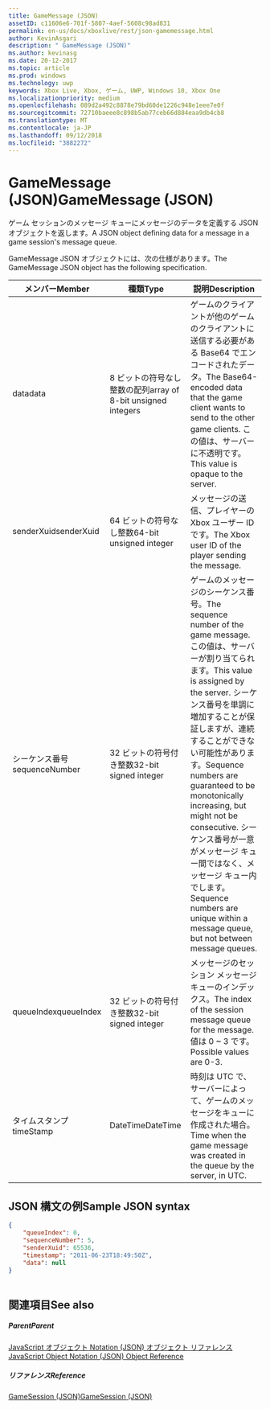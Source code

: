 ```yaml
---
title: GameMessage (JSON)
assetID: c11606e6-701f-5807-4aef-5608c98ad831
permalink: en-us/docs/xboxlive/rest/json-gamemessage.html
author: KevinAsgari
description: " GameMessage (JSON)"
ms.author: kevinasg
ms.date: 20-12-2017
ms.topic: article
ms.prod: windows
ms.technology: uwp
keywords: Xbox Live, Xbox, ゲーム, UWP, Windows 10, Xbox One
ms.localizationpriority: medium
ms.openlocfilehash: 089d2a492c8878e79bd60de1226c948e1eee7e0f
ms.sourcegitcommit: 72710baeee8c898b5ab77ceb66d884eaa9db4cb8
ms.translationtype: MT
ms.contentlocale: ja-JP
ms.lasthandoff: 09/12/2018
ms.locfileid: "3882272"
---
```

# <a name="gamemessage-json"></a><span data-ttu-id="647d6-104">GameMessage (JSON)</span><span class="sxs-lookup"><span data-stu-id="647d6-104">GameMessage (JSON)</span></span>
<span data-ttu-id="647d6-105">ゲーム セッションのメッセージ キューにメッセージのデータを定義する JSON オブジェクトを返します。</span><span class="sxs-lookup"><span data-stu-id="647d6-105">A JSON object defining data for a message in a game session's message queue.</span></span> 
<a id="ID4EN"></a>

  
 
<span data-ttu-id="647d6-106">GameMessage JSON オブジェクトには、次の仕様があります。</span><span class="sxs-lookup"><span data-stu-id="647d6-106">The GameMessage JSON object has the following specification.</span></span>
 
| <span data-ttu-id="647d6-107">メンバー</span><span class="sxs-lookup"><span data-stu-id="647d6-107">Member</span></span>| <span data-ttu-id="647d6-108">種類</span><span class="sxs-lookup"><span data-stu-id="647d6-108">Type</span></span>| <span data-ttu-id="647d6-109">説明</span><span class="sxs-lookup"><span data-stu-id="647d6-109">Description</span></span>| 
| --- | --- | --- | 
| <span data-ttu-id="647d6-110">data</span><span class="sxs-lookup"><span data-stu-id="647d6-110">data</span></span>| <span data-ttu-id="647d6-111">8 ビットの符号なし整数の配列</span><span class="sxs-lookup"><span data-stu-id="647d6-111">array of 8-bit unsigned integers</span></span>| <span data-ttu-id="647d6-112">ゲームのクライアントが他のゲームのクライアントに送信する必要がある Base64 でエンコードされたデータ。</span><span class="sxs-lookup"><span data-stu-id="647d6-112">The Base64-encoded data that the game client wants to send to the other game clients.</span></span> <span data-ttu-id="647d6-113">この値は、サーバーに不透明です。</span><span class="sxs-lookup"><span data-stu-id="647d6-113">This value is opaque to the server.</span></span> | 
| <span data-ttu-id="647d6-114">senderXuid</span><span class="sxs-lookup"><span data-stu-id="647d6-114">senderXuid</span></span>| <span data-ttu-id="647d6-115">64 ビットの符号なし整数</span><span class="sxs-lookup"><span data-stu-id="647d6-115">64-bit unsigned integer</span></span>| <span data-ttu-id="647d6-116">メッセージの送信、プレイヤーの Xbox ユーザー ID です。</span><span class="sxs-lookup"><span data-stu-id="647d6-116">The Xbox user ID of the player sending the message.</span></span> | 
| <span data-ttu-id="647d6-117">シーケンス番号</span><span class="sxs-lookup"><span data-stu-id="647d6-117">sequenceNumber</span></span>| <span data-ttu-id="647d6-118">32 ビットの符号付き整数</span><span class="sxs-lookup"><span data-stu-id="647d6-118">32-bit signed integer</span></span>| <span data-ttu-id="647d6-119">ゲームのメッセージのシーケンス番号。</span><span class="sxs-lookup"><span data-stu-id="647d6-119">The sequence number of the game message.</span></span> <span data-ttu-id="647d6-120">この値は、サーバーが割り当てられます。</span><span class="sxs-lookup"><span data-stu-id="647d6-120">This value is assigned by the server.</span></span> <span data-ttu-id="647d6-121">シーケンス番号を単調に増加することが保証しますが、連続することができない可能性があります。</span><span class="sxs-lookup"><span data-stu-id="647d6-121">Sequence numbers are guaranteed to be monotonically increasing, but might not be consecutive.</span></span> <span data-ttu-id="647d6-122">シーケンス番号が一意がメッセージ キュー間ではなく、メッセージ キュー内でします。</span><span class="sxs-lookup"><span data-stu-id="647d6-122">Sequence numbers are unique within a message queue, but not between message queues.</span></span> | 
| <span data-ttu-id="647d6-123">queueIndex</span><span class="sxs-lookup"><span data-stu-id="647d6-123">queueIndex</span></span>| <span data-ttu-id="647d6-124">32 ビットの符号付き整数</span><span class="sxs-lookup"><span data-stu-id="647d6-124">32-bit signed integer</span></span>| <span data-ttu-id="647d6-125">メッセージのセッション メッセージ キューのインデックス。</span><span class="sxs-lookup"><span data-stu-id="647d6-125">The index of the session message queue for the message.</span></span> <span data-ttu-id="647d6-126">値は 0 ~ 3 です。</span><span class="sxs-lookup"><span data-stu-id="647d6-126">Possible values are 0-3.</span></span>| 
| <span data-ttu-id="647d6-127">タイムスタンプ</span><span class="sxs-lookup"><span data-stu-id="647d6-127">timeStamp</span></span>| <span data-ttu-id="647d6-128">DateTime</span><span class="sxs-lookup"><span data-stu-id="647d6-128">DateTime</span></span>| <span data-ttu-id="647d6-129">時刻は UTC で、サーバーによって、ゲームのメッセージをキューに作成された場合。</span><span class="sxs-lookup"><span data-stu-id="647d6-129">Time when the game message was created in the queue by the server, in UTC.</span></span> | 
  
<a id="ID4ERC"></a>

 
## <a name="sample-json-syntax"></a><span data-ttu-id="647d6-130">JSON 構文の例</span><span class="sxs-lookup"><span data-stu-id="647d6-130">Sample JSON syntax</span></span>
 

```json
{
    "queueIndex": 0,
    "sequenceNumber": 5,
    "senderXuid": 65536,
    "timestamp": "2011-06-23T18:49:50Z",
    "data": null
}
    
```

  
<a id="ID4E1C"></a>

 
## <a name="see-also"></a><span data-ttu-id="647d6-131">関連項目</span><span class="sxs-lookup"><span data-stu-id="647d6-131">See also</span></span>
 
<a id="ID4E3C"></a>

 
##### <a name="parent"></a><span data-ttu-id="647d6-132">Parent</span><span class="sxs-lookup"><span data-stu-id="647d6-132">Parent</span></span> 

[<span data-ttu-id="647d6-133">JavaScript オブジェクト Notation (JSON) オブジェクト リファレンス</span><span class="sxs-lookup"><span data-stu-id="647d6-133">JavaScript Object Notation (JSON) Object Reference</span></span>](atoc-xboxlivews-reference-json.md)

  
<a id="ID4EGD"></a>

 
##### <a name="reference"></a><span data-ttu-id="647d6-134">リファレンス</span><span class="sxs-lookup"><span data-stu-id="647d6-134">Reference</span></span> 

[<span data-ttu-id="647d6-135">GameSession (JSON)</span><span class="sxs-lookup"><span data-stu-id="647d6-135">GameSession (JSON)</span></span>](json-gamesession.md)

   